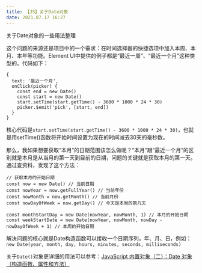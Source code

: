 ```yaml
---
title: 【JS】关于Date对象
date: 2021.07.17 16:27
---
```


关于Date对象的一些用法整理
<!-- more -->


这个问题的来源还是项目中的一个需求：在时间选择器的快捷选项中加入本周、本月、本年等功能。Element UI中提供的例子都是“最近一周”、“最近一个月”这种类型的。代码如下：
```(javascript)
{
  text: '最近一个月',
  onClick(picker) {
    const end = new Date()
    const start = new Date()
    start.setTime(start.getTime() - 3600 * 1000 * 24 * 30)
    picker.$emit('pick', [start, end])
  }
}
```
核心代码是`start.setTime(start.getTime() - 3600 * 1000 * 24 * 30)`，也就是用setTime()函数将开始时间设置为现在的时间减去30天的毫秒数。

那么，我如果想要获取“本月”的日期范围该怎么做呢？“本月”跟“最近一个月”的区别就是本月是从当月的第一天到目前的日期，问题的关键就是获取本月的第一天。通过查资料，发现了这个方法：
```(javascript)
// 获取本月的开始日期
const now = new Date() // 当前日期
const nowYear = now.getFullYear() // 当前年份
const nowMonth = now.getMonth() // 当前月份
const nowDayOfWeek = now.getDay() // 今天是本周的第几天

const monthStartDay = new Date(nowYear, nowMonth, 1) // 本月的开始日期
const weekStartDate = new Date(nowYear, nowMonth, nowDay - nowDayOfWeek + 1) // 本周的开始日期
```


解决问题的核心就是Date构造函数可以接收一个日期序列，年、月、日，例如：`new Date(year, month, day, hours, minutes, seconds, milliseconds)`

关于`Date()`对象更详细的用法可以参考：[JavaScript 内置对象（二）：Date 对象（构造函数、属性和方法）](https://blog.csdn.net/jinshi_cn/article/details/2434439)